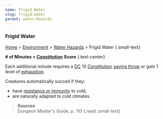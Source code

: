 ```yaml
---
name: Frigid Water
slug: frigid-water
parent: water-hazards
---
```

### Frigid Water
[Home](dm-operations-center) > [Environment](environment-menu) > [Water Hazards](water-hazards) > Frigid Water {.small-text}

**# of Minutes = [Constitution](constitution) Score** {.text-center}

Each additional minute requires a [DC](difficulty-class) 10 [Constitution](constitution) [saving throw](saving-throws) or gain 1 level of [exhaustion](exhaustion).

Creatures automatically succed if they:
- have [resistance or immunity](resistance-and-vulnerability) to cold,
- are naturally adapted to cold climates.

> **Sources** <br/>
> Dungeon Master's Guide, p. 110
{.read .small-text}

